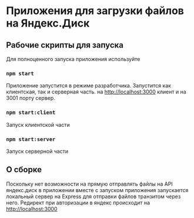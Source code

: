 # Приложения для загрузки файлов на Яндекс.Диск


## Рабочие скрипты для запуска

Для полноценного запуска приложения используйте

### `npm start`

Приложение запустится в режиме разработчика. Запустится как клиентская, так и серверная часть.
на  [http://localhost:3000](http://localhost:3000) клиент и на 3001 порту сервер. 

### `npm start:client`

Запуск клиентской части

### `npm start:server`

Запуск серверной части

## О сборке

Поскольку нет возможности на прямую отправлять файлы на API яндекс.диск в приложении вместе с запуском приложения запускается локальный сервер на Express для отправки файлов транзитом через него. Редирект при авторизации в яндекс происходит на [http://localhost:3000](http://localhost:3000)
